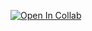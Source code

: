 [![Open In Collab](https://colab.research.google.com/assets/colab-badge.svg)](https://colab.research.google.com/drive/1toy6MjDHq4K3bNnimpw5VNRnXzzEQl_f?usp=sharing)
